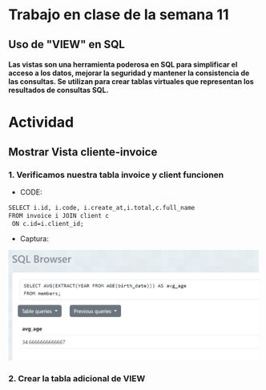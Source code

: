 # Trabajo en clase de la semana 11

## Uso de "VIEW" en SQL
#### Las vistas son una herramienta poderosa en SQL para simplificar el acceso a los datos, mejorar la seguridad y mantener la consistencia de las consultas. Se utilizan para crear tablas virtuales que representan los resultados de consultas SQL.

# Actividad
## Mostrar Vista cliente-invoice
### 1. Verificamos nuestra tabla invoice y client funcionen
- CODE:
 ```
SELECT i.id, i.code, i.create_at,i.total,c.full_name
FROM invoice i JOIN client c
  ON c.id=i.client_id;
 ```
- Captura:
<img src="Captura/Captura de pantalla 2024-06-11 222853.png" alt="drawing" width="500"/>

### 2. Crear la tabla adicional de VIEW
  

